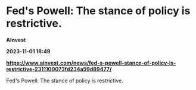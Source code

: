 # Fed's Powell: The stance of policy is restrictive.
**AInvest**

**2023-11-01 18:49**

**https://www.ainvest.com/news/fed-s-powell-stance-of-policy-is-restrictive-2311100073fd234a59d89477/**

Fed's Powell: The stance of policy is restrictive.